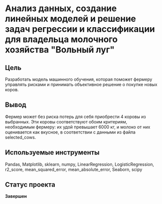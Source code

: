 # Анализ данных, создание линейных моделей и решение задач регрессии и классификации для владельца молочного хозяйства "Вольный луг"

## Цель
Разработать модель машинного обучения, которая поможет фермеру управлять рисками и принимать объективное решение о покупке новых коров. 
## Вывод
Фермер может без риска потерь для себя приобрести 4 коровы из выбранных. Эти коровы соответствуют обоим критериям, необходимым фермеру: их удой превышает 6000 кг, и молоко от них оценивается как вкусное, в соответствии с данными из файла selected_cows.
## Используемые инструменты
Pandas, Matplotlib, sklearn, numpy, LinearRegression, LogisticRegression, r2_score, mean_squared_error, mean_absolute_error, Seaborn, scipy

## Статус проекта 
**Завершен**
